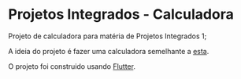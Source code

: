 # Projetos Integrados - Calculadora

Projeto de calculadora para matéria de Projetos Integrados 1;

A ideia do projeto é fazer uma calculadora semelhante a [esta](https://play.google.com/store/apps/details?id=org.solovyev.android.calculator).

O projeto foi construido usando [Flutter](https://flutter.dev/).


